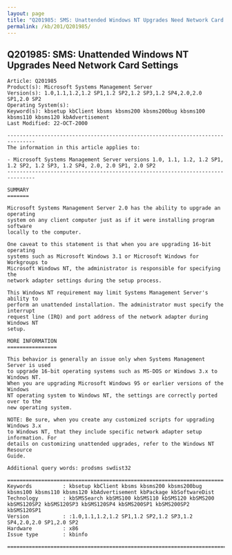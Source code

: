 ```yaml
---
layout: page
title: "Q201985: SMS: Unattended Windows NT Upgrades Need Network Card Settings"
permalink: /kb/201/Q201985/
---
```


## Q201985: SMS: Unattended Windows NT Upgrades Need Network Card Settings

	Article: Q201985
	Product(s): Microsoft Systems Management Server
	Version(s): 1.0,1.1,1.2,1.2 SP1,1.2 SP2,1.2 SP3,1.2 SP4,2.0,2.0 SP1,2.0 SP2
	Operating System(s): 
	Keyword(s): kbsetup kbClient kbsms kbsms200 kbsms200bug kbsms100 kbsms110 kbsms120 kbAdvertisement
	Last Modified: 22-OCT-2000
	
	-------------------------------------------------------------------------------
	The information in this article applies to:
	
	- Microsoft Systems Management Server versions 1.0, 1.1, 1.2, 1.2 SP1, 1.2 SP2, 1.2 SP3, 1.2 SP4, 2.0, 2.0 SP1, 2.0 SP2 
	-------------------------------------------------------------------------------
	
	SUMMARY
	=======
	
	Microsoft Systems Management Server 2.0 has the ability to upgrade an operating
	system on any client computer just as if it were installing program software
	locally to the computer.
	
	One caveat to this statement is that when you are upgrading 16-bit operating
	systems such as Microsoft Windows 3.1 or Microsoft Windows for Workgroups to
	Microsoft Windows NT, the administrator is responsible for specifying the
	network adapter settings during the setup process.
	
	This Windows NT requirement may limit Systems Management Server's ability to
	perform an unattended installation. The administrator must specify the interrupt
	request line (IRQ) and port address of the network adapter during Windows NT
	setup.
	
	MORE INFORMATION
	================
	
	This behavior is generally an issue only when Systems Management Server is used
	to upgrade 16-bit operating systems such as MS-DOS or Windows 3.x to Windows NT.
	When you are upgrading Microsoft Windows 95 or earlier versions of the Windows
	NT operating system to Windows NT, the settings are correctly ported over to the
	new operating system.
	
	NOTE: Be sure, when you create any customized scripts for upgrading Windows 3.x
	to Windows NT, that they include specific network adapter setup information. For
	details on customizing unattended upgrades, refer to the Windows NT Resource
	Guide.
	
	Additional query words: prodsms swdist32
	
	======================================================================
	Keywords          : kbsetup kbClient kbsms kbsms200 kbsms200bug kbsms100 kbsms110 kbsms120 kbAdvertisement kbPackage kbSoftwareDist 
	Technology        : kbSMSSearch kbSMS100 kbSMS110 kbSMS120 kbSMS200 kbSMS120SP2 kbSMS120SP3 kbSMS120SP4 kbSMS200SP1 kbSMS200SP2 kbSMS120SP1
	Version           : :1.0,1.1,1.2,1.2 SP1,1.2 SP2,1.2 SP3,1.2 SP4,2.0,2.0 SP1,2.0 SP2
	Hardware          : x86
	Issue type        : kbinfo
	
	=============================================================================
	
